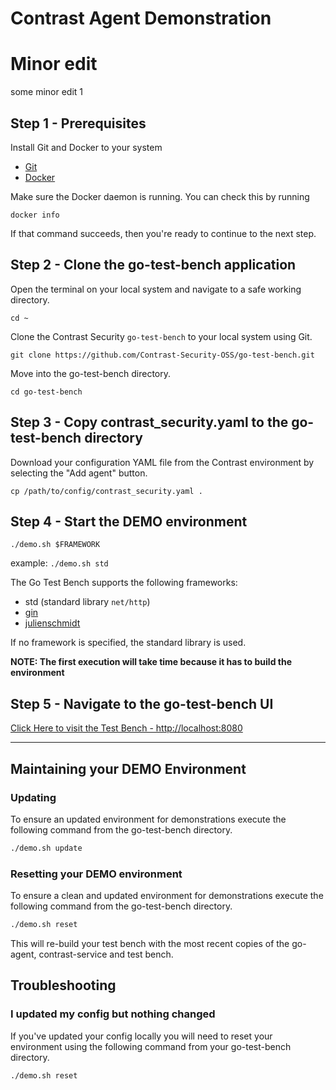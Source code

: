 # Contrast Agent Demonstration

# Minor edit
some minor edit 1

## Step 1 - Prerequisites

Install Git and Docker to your system

* [Git](https://git-scm.com/)
* [Docker](https://docs.docker.com/get-docker/)

Make sure the Docker daemon is running. You can check this by running

`docker info`

If that command succeeds, then you're ready to continue to the next step.

## Step 2 - Clone the go-test-bench application

Open the terminal on your local system and navigate to a safe working directory.

`cd ~`

Clone the Contrast Security `go-test-bench` to your local system using Git.

`git clone https://github.com/Contrast-Security-OSS/go-test-bench.git`

Move into the go-test-bench directory.

`cd go-test-bench`

## Step 3 - Copy contrast_security.yaml to the go-test-bench directory

Download your configuration YAML file from the Contrast environment by selecting the "Add agent" button.

`cp /path/to/config/contrast_security.yaml .`

## Step 4 - Start the DEMO environment

`./demo.sh $FRAMEWORK`

example: `./demo.sh std`

The Go Test Bench supports the following frameworks:

* std (standard library `net/http`)
* [gin](https://github.com/gin-gonic/gin)
* [julienschmidt](https://github.com/julienschmidt/httprouter)

If no framework is specified, the standard library is used.

**NOTE: The first execution will take time because it has to build the environment**

## Step 5 - Navigate to the go-test-bench UI

[Click Here to visit the Test Bench - http://localhost:8080](http://localhost:8080)

---

## Maintaining your DEMO Environment

### Updating

To ensure an updated environment for demonstrations execute the following command from the go-test-bench directory.

```bash
./demo.sh update
```

### Resetting your DEMO environment

To ensure a clean and updated environment for demonstrations execute the following command from the go-test-bench directory.

```bash
./demo.sh reset
```

This will re-build your test bench with the most recent copies of the go-agent, contrast-service and test bench.

## Troubleshooting

### I updated my config but nothing changed

If you've updated your config locally you will need to reset your environment using the following command from your go-test-bench directory.

```bash
./demo.sh reset
```
